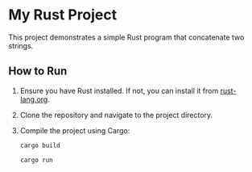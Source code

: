 # My Rust Project

This project demonstrates a simple Rust program that concatenate two strings.

## How to Run

1. Ensure you have Rust installed. If not, you can install it from [rust-lang.org](https://www.rust-lang.org/).

2. Clone the repository and navigate to the project directory.

3. Compile the project using Cargo:
   ```sh
   cargo build

   cargo run
